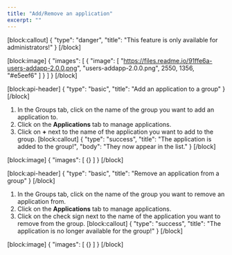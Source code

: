 ```yaml
---
title: "Add/Remove an application"
excerpt: ""
---
```

[block:callout]
{
  "type": "danger",
  "title": "This feature is only available for administrators!"
}
[/block]

[block:image]
{
  "images": [
    {
      "image": [
        "https://files.readme.io/91ffe6a-users-addapp-2.0.0.png",
        "users-addapp-2.0.0.png",
        2550,
        1356,
        "#e5eef6"
      ]
    }
  ]
}
[/block]

[block:api-header]
{
  "type": "basic",
  "title": "Add an application to a group"
}
[/block]
1. In the Groups tab, click on the name of the group you want to add an application to.
2. Click on the **Applications** tab to manage applications.
3. Click on **+** next to the name of the application you want to add to the group.
[block:callout]
{
  "type": "success",
  "title": "The application is added to the group!",
  "body": "They now appear in the list."
}
[/block]

[block:image]
{
  "images": [
    {}
  ]
}
[/block]

[block:api-header]
{
  "type": "basic",
  "title": "Remove an application from a group"
}
[/block]
1. In the Groups tab, click on the name of the group you want to remove an application from.
2. Click on the **Applications** tab to manage applications.
3. Click on the check sign next to the name of the application you want to remove from the group.
[block:callout]
{
  "type": "success",
  "title": "The application is no longer available for the group!"
}
[/block]

[block:image]
{
  "images": [
    {}
  ]
}
[/block]